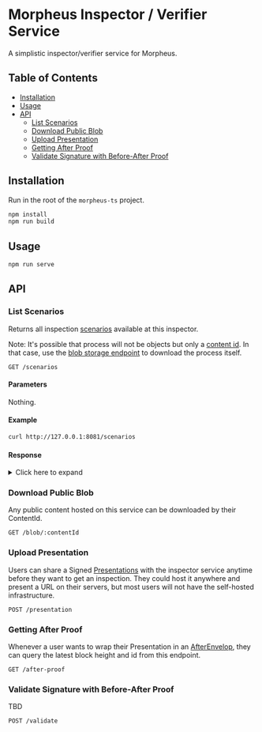 # Morpheus Inspector / Verifier Service

A simplistic inspector/verifier service for Morpheus.

## Table of Contents <!-- omit in toc -->

- [Installation](#installation)
- [Usage](#usage)
- [API](#api)
  - [List Scenarios](#list-scenarios)
  - [Download Public Blob](#download-public-blob)
  - [Upload Presentation](#upload-presentation)
  - [Getting After Proof](#getting-after-proof)
  - [Validate Signature with Before-After Proof](#validate-signature-with-before-after-proof)

## Installation

Run in the root of the `morpheus-ts` project.

```bash
npm install
npm run build
```

## Usage

```bash
npm run serve
```

## API

### List Scenarios

Returns all inspection [scenarios](https://developer.iop.global/glossary?id=scenario) available at this inspector.

Note: It's possible that process will not be objects but only a [content id](https://iop-stack.iop.rocks/dids-and-claims/specification/glossary?id=content-id). In that case, use the [blob storage endpoint](#Download-Public-Blob) to download the process itself.

```http
GET /scenarios
```

#### Parameters <!-- omit in toc -->

Nothing.

#### Example <!-- omit in toc -->

```bash
curl http://127.0.0.1:8081/scenarios
```

#### Response <!-- omit in toc -->

<details>
<summary>
Click here to expand
</summary>

```json
{
  "scenarios": [
    "cjuFURvWkcd-82J83erY_dEUhlRf9Yn8OiWWl7SxVpBvf4"
  ]
}
```

</details>

### Download Public Blob

Any public content hosted on this service can be downloaded by their ContentId.

```http
GET /blob/:contentId
```

### Upload Presentation

Users can share a Signed [Presentations](https://iop-stack.iop.rocks/dids-and-claims/specification/glossary?id=claim-presentation) with the inspector service anytime before they want to get an inspection. They could host it anywhere and present a URL on their servers, but most users will not have the self-hosted infrastructure.

```http
POST /presentation
```

### Getting After Proof

Whenever a user wants to wrap their Presentation in an [AfterEnvelop](https://iop-stack.iop.rocks/dids-and-claims/specification/glossary?id=after-envelope), they can query the latest block height and id from this endpoint.

```http
GET /after-proof
```

### Validate Signature with Before-After Proof

TBD

```http
POST /validate
```
